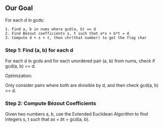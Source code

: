 ## Our Goal

For each d in gcds:

    1. Find a, b in nums where gcd(a, b) == d
    2. Find Bézout coefficients s, t such that a*s + b*t = d
    3. Compute d + s + t, then chr(that number) to get the flag char

### Step 1: Find (a, b) for each d
For each d in gcds and for each unordered pair (a, b) from nums, check if gcd(a, b) == d.

Optimization:

Only consider pairs where both are divisible by d, and then check gcd(a, b) == d.

### Step 2: Compute Bézout Coefficients
Given two numbers a, b, use the Extended Euclidean Algorithm to find integers s, t such that a*s + b*t = gcd(a, b).